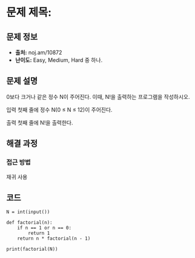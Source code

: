 # 문제 제목: 

## 문제 정보
- **출처:** noj.am/10872
- **난이도:** Easy, Medium, Hard 중 하나.

## 문제 설명
0보다 크거나 같은 정수 N이 주어진다. 이때, N!을 출력하는 프로그램을 작성하시오.

입력
첫째 줄에 정수 N(0 ≤ N ≤ 12)이 주어진다.

출력
첫째 줄에 N!을 출력한다.

## 해결 과정

### 접근 방법
재귀 사용
## 코드
```python3
N = int(input())

def factorial(n):
    if n == 1 or n == 0:
        return 1
    return n * factorial(n - 1)

print(factorial(N))

